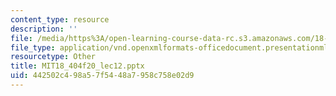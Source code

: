 ```yaml
---
content_type: resource
description: ''
file: /media/https%3A/open-learning-course-data-rc.s3.amazonaws.com/18-404j-theory-of-computation-fall-2020/442502c498a57f5448a7958c758e02d9_MIT18_404f20_lec12.pptx
file_type: application/vnd.openxmlformats-officedocument.presentationml.presentation
resourcetype: Other
title: MIT18_404f20_lec12.pptx
uid: 442502c4-98a5-7f54-48a7-958c758e02d9
---
```


